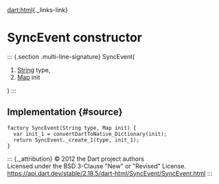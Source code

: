 [dart:html](../../dart-html/dart-html-library){._links-link}

SyncEvent constructor
=====================

::: {.section .multi-line-signature}
SyncEvent(

1.  [String](../../dart-core/string-class) type,
2.  [Map](../../dart-core/map-class) init

)
:::

Implementation {#source}
--------------

``` {.language-dart data-language="dart"}
factory SyncEvent(String type, Map init) {
  var init_1 = convertDartToNative_Dictionary(init);
  return SyncEvent._create_1(type, init_1);
}
```

::: {._attribution}
© 2012 the Dart project authors\
Licensed under the BSD 3-Clause \"New\" or \"Revised\" License.\
<https://api.dart.dev/stable/2.18.5/dart-html/SyncEvent/SyncEvent.html>
:::
